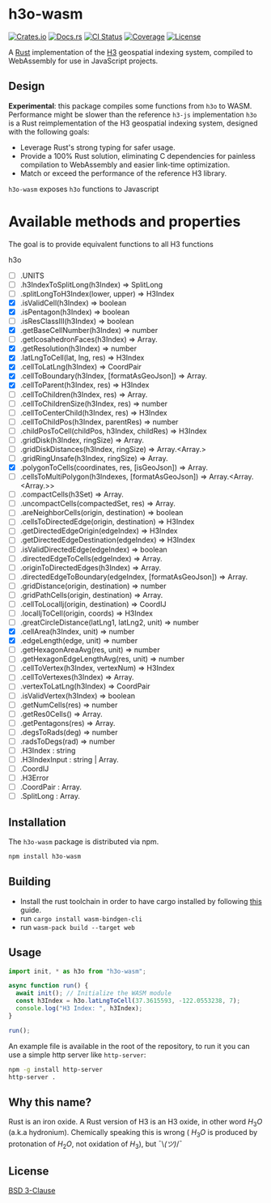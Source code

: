 # h3o-wasm

[![Crates.io](https://img.shields.io/crates/v/h3o.svg)](https://crates.io/crates/h3o)
[![Docs.rs](https://docs.rs/h3o/badge.svg)](https://docs.rs/h3o)
[![CI Status](https://github.com/HydroniumLabs/h3o/actions/workflows/ci.yml/badge.svg)](https://github.com/HydroniumLabs/h3o/actions)
[![Coverage](https://img.shields.io/codecov/c/github/HydroniumLabs/h3o)](https://app.codecov.io/gh/HydroniumLabs/h3o)
[![License](https://img.shields.io/badge/license-BSD-green)](https://opensource.org/licenses/BSD-3-Clause)

A [Rust](https://rustlang.org) implementation of the [H3](https://h3geo.org) geospatial indexing system, compiled to
WebAssembly for use in JavaScript projects.

## Design

**Experimental**: this package compiles some functions from `h3o` to WASM. Performance might be slower than the
reference `h3-js` implementation
`h3o` is a Rust reimplementation of the H3 geospatial indexing system, designed with the following goals:

- Leverage Rust's strong typing for safer usage.
- Provide a 100% Rust solution, eliminating C dependencies for painless compilation to WebAssembly and easier link-time
  optimization.
- Match or exceed the performance of the reference H3 library.

`h3o-wasm` exposes `h3o` functions to Javascript

# Available methods and properties

The goal is to provide equivalent functions to all H3 functions

h3o

- [ ] .UNITS
- [ ] .h3IndexToSplitLong(h3Index) ⇒ SplitLong
- [ ] .splitLongToH3Index(lower, upper) ⇒ H3Index
- [x] .isValidCell(h3Index) ⇒ boolean
- [x] .isPentagon(h3Index) ⇒ boolean
- [ ] .isResClassIII(h3Index) ⇒ boolean
- [x] .getBaseCellNumber(h3Index) ⇒ number
- [ ] .getIcosahedronFaces(h3Index) ⇒ Array.<number>
- [x] .getResolution(h3Index) ⇒ number
- [x] .latLngToCell(lat, lng, res) ⇒ H3Index
- [x] .cellToLatLng(h3Index) ⇒ CoordPair
- [x] .cellToBoundary(h3Index, [formatAsGeoJson]) ⇒ Array.<CoordPair>
- [x] .cellToParent(h3Index, res) ⇒ H3Index
- [ ] .cellToChildren(h3Index, res) ⇒ Array.<H3Index>
- [ ] .cellToChildrenSize(h3Index, res) ⇒ number
- [ ] .cellToCenterChild(h3Index, res) ⇒ H3Index
- [ ] .cellToChildPos(h3Index, parentRes) ⇒ number
- [ ] .childPosToCell(childPos, h3Index, childRes) ⇒ H3Index
- [ ] .gridDisk(h3Index, ringSize) ⇒ Array.<H3Index>
- [ ] .gridDiskDistances(h3Index, ringSize) ⇒ Array.<Array.<H3Index>>
- [ ] .gridRingUnsafe(h3Index, ringSize) ⇒ Array.<H3Index>
- [x] .polygonToCells(coordinates, res, [isGeoJson]) ⇒ Array.<H3Index>
- [ ] .cellsToMultiPolygon(h3Indexes, [formatAsGeoJson]) ⇒ Array.<Array.<Array.<CoordPair>>>
- [ ] .compactCells(h3Set) ⇒ Array.<H3Index>
- [ ] .uncompactCells(compactedSet, res) ⇒ Array.<H3Index>
- [ ] .areNeighborCells(origin, destination) ⇒ boolean
- [ ] .cellsToDirectedEdge(origin, destination) ⇒ H3Index
- [ ] .getDirectedEdgeOrigin(edgeIndex) ⇒ H3Index
- [ ] .getDirectedEdgeDestination(edgeIndex) ⇒ H3Index
- [ ] .isValidDirectedEdge(edgeIndex) ⇒ boolean
- [ ] .directedEdgeToCells(edgeIndex) ⇒ Array.<H3Index>
- [ ] .originToDirectedEdges(h3Index) ⇒ Array.<H3Index>
- [ ] .directedEdgeToBoundary(edgeIndex, [formatAsGeoJson]) ⇒ Array.<CoordPair>
- [ ] .gridDistance(origin, destination) ⇒ number
- [ ] .gridPathCells(origin, destination) ⇒ Array.<H3Index>
- [ ] .cellToLocalIj(origin, destination) ⇒ CoordIJ
- [ ] .localIjToCell(origin, coords) ⇒ H3Index
- [ ] .greatCircleDistance(latLng1, latLng2, unit) ⇒ number
- [x] .cellArea(h3Index, unit) ⇒ number
- [x] .edgeLength(edge, unit) ⇒ number
- [ ] .getHexagonAreaAvg(res, unit) ⇒ number
- [ ] .getHexagonEdgeLengthAvg(res, unit) ⇒ number
- [ ] .cellToVertex(h3Index, vertexNum) ⇒ H3Index
- [ ] .cellToVertexes(h3Index) ⇒ Array.<H3Index>
- [ ] .vertexToLatLng(h3Index) ⇒ CoordPair
- [ ] .isValidVertex(h3Index) ⇒ boolean
- [ ] .getNumCells(res) ⇒ number
- [ ] .getRes0Cells() ⇒ Array.<H3Index>
- [ ] .getPentagons(res) ⇒ Array.<H3Index>
- [ ] .degsToRads(deg) ⇒ number
- [ ] .radsToDegs(rad) ⇒ number
- [ ] .H3Index : string
- [ ] .H3IndexInput : string | Array.<number>
- [ ] .CoordIJ
- [ ] .H3Error
- [ ] .CoordPair : Array.<number>
- [ ] .SplitLong : Array.<number>

## Installation

The `h3o-wasm` package is distributed via npm.

```bash
npm install h3o-wasm
```

## Building

* Install the rust toolchain in order to have cargo installed by following
  [this](https://www.rust-lang.org/tools/install) guide.
* run `cargo install wasm-bindgen-cli`
* run `wasm-pack build --target web`

## Usage

```javascript
import init, * as h3o from "h3o-wasm";

async function run() {
  await init(); // Initialize the WASM module
  const h3Index = h3o.latLngToCell(37.3615593, -122.0553238, 7);
  console.log("H3 Index: ", h3Index);
}

run();
```

An example file is available in the root of the repository, to run it you can use a simple http server
like `http-server`:

```bash
npm -g install http-server
http-server .
```

## Why this name?

Rust is an iron oxide.
A Rust version of H3 is an H3 oxide, in other word $H_3O$ (a.k.a hydronium).
Chemically speaking this is wrong ( $H_3O$ is produced by protonation of
$H_2O$, not oxidation of $H_3$), but ¯\\_(ツ)_/¯

## License

[BSD 3-Clause](./LICENSE)
